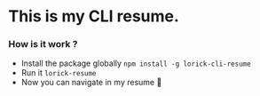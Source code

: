 # This is my CLI resume.

### How is it work ?

- Install the package globally  `npm install -g lorick-cli-resume`
- Run it `lorick-resume`
- Now you can navigate in my resume 🙂
